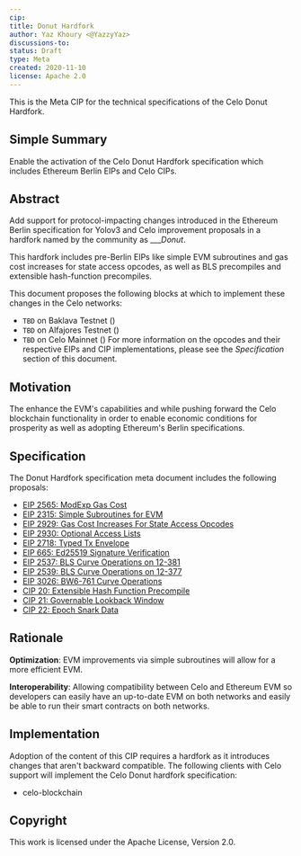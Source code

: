 ```yaml
---
cip: 
title: Donut Hardfork 
author: Yaz Khoury <@YazzyYaz> 
discussions-to:  
status: Draft
type: Meta 
created: 2020-11-10
license: Apache 2.0
---
```


This is the Meta CIP for the technical specifications of the Celo Donut Hardfork.

## Simple Summary

Enable the activation of the Celo Donut Hardfork specification which includes Ethereum Berlin EIPs and Celo CIPs.

## Abstract

Add support for protocol-impacting changes introduced in the Ethereum Berlin specification for Yolov3 and Celo improvement proposals in a hardfork
named by the community as ____Donut_.

This hardfork includes pre-Berlin EIPs like simple EVM subroutines and gas cost increases for state access opcodes, as well as BLS precompiles and extensible hash-function precompiles.

This document proposes the following blocks at which to implement these changes in the Celo networks:
- `TBD` on Baklava Testnet ()
- `TBD` on Alfajores Testnet ()
- `TBD` on Celo Mainnet ()
For more information on the opcodes and their respective EIPs and CIP implementations, please see the _Specification_
section of this document.

## Motivation

The enhance the EVM's capabilities and while pushing forward the Celo blockchain functionality in order to enable economic conditions for prosperity as well as adopting Ethereum's Berlin specifications.

## Specification
The Donut Hardfork specification meta document includes the following proposals:
* [EIP 2565: ModExp Gas Cost](https://eips.ethereum.org/EIPS/eip-2565)
* [EIP 2315: Simple Subroutines for EVM](https://eips.ethereum.org/EIPS/eip-2315)
* [EIP 2929: Gas Cost Increases For State Access Opcodes](https://eips.ethereum.org/EIPS/eip-2929)
* [EIP 2930: Optional Access Lists](https://eips.ethereum.org/EIPS/eip-2930)
* [EIP 2718: Typed Tx Envelope](https://eips.ethereum.org/EIPS/eip-2718)
* [EIP 665: Ed25519 Signature Verification](https://eips.ethereum.org/EIPS/eip-665)
* [EIP 2537: BLS Curve Operations on 12-381](https://eips.ethereum.org/EIPS/eip-2537)
* [EIP 2539: BLS Curve Operations on 12-377](https://eips.ethereum.org/EIPS/eip-2539)
* [EIP 3026: BW6-761 Curve Operations](https://eips.ethereum.org/EIPS/eip-3026)
* [CIP 20: Extensible Hash Function Precompile](https://github.com/celo-org/celo-proposals/pull/44)
* [CIP 21: Governable Lookback Window](https://github.com/celo-org/celo-proposals/pull/48)
* [CIP 22: Epoch Snark Data](https://github.com/celo-org/celo-proposals/pull/67/files#diff-57a5e04aa05b40794aa8beb293d2b68c967dab4d7f625546baec17a8e5bb568b)

## Rationale

__Optimization__: EVM improvements via simple subroutines will allow for a more efficient EVM.

__Interoperability__: Allowing compatibility between Celo and Ethereum EVM so developers can easily have an up-to-date EVM on both networks and easily be able to run their smart contracts on both networks.


## Implementation

Adoption of the content of this CIP requires a hardfork as it introduces changes that aren't backward compatible. The following clients with Celo support will implement the Celo Donut hardfork specification:
- celo-blockchain

## Copyright

This work is licensed under the Apache License, Version 2.0.

